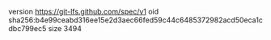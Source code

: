 version https://git-lfs.github.com/spec/v1
oid sha256:b4e99ceabd316ee15e2d3aec66fed59c44c6485372982acd50eca1cdbc799ec5
size 3494
